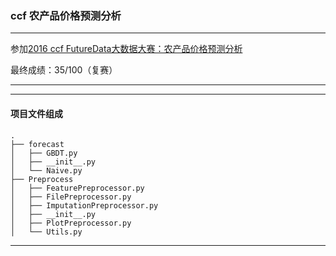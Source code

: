 ### ccf 农产品价格预测分析

---
参加[2016 ccf FutureData大数据大赛：农产品价格预测分析](http://www.wid.org.cn/data/science/player/competition/detail/description/244)

最终成绩：35/100（复赛）

---

---

#### 项目文件组成

```
.
├── forecast
│   ├── GBDT.py
│   ├── __init__.py
│   └── Naive.py
├── Preprocess
│   ├── FeaturePreprocessor.py
│   ├── FilePreprocessor.py
│   ├── ImputationPreprocessor.py
│   ├── __init__.py
│   ├── PlotPreprocessor.py
│   └── Utils.py
```
---
 
